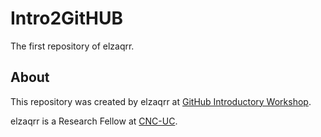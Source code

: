 # Intro2GitHUB
The first repository of elzaqrr.

## About
This repository was created by elzaqrr at [GitHub Introductory Workshop](https://omarcostahamido.github.io/IntroToGithub/).

elzaqrr is a Research Fellow at [CNC-UC](https://cnc.uc.pt/en).
